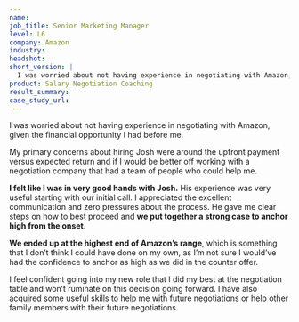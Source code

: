 ```yaml
---
name: 
job_title: Senior Marketing Manager
level: L6
company: Amazon
industry:
headshot:
short_version: |
  I was worried about not having experience in negotiating with Amazon, given the financial opportunity I had before me. I felt like I was in very good hands with Josh. He gave me clear steps on how to best proceed and we put together a strong case to anchor high from the onset. **We ended up at the highest end of Amazon’s range**, which is something that I don’t think I could have done on my own, as **I’m not sure I would’ve had the confidence to anchor as high as we did in the counter offer**.
product: Salary Negotiation Coaching
result_summary: 
case_study_url:
---
```

I was worried about not having experience in negotiating with Amazon, given the financial opportunity I had before me.

My primary concerns about hiring Josh were around the upfront payment versus expected return and if I would be better off working with a negotiation company that had a team of people who could help me.

**I felt like I was in very good hands with Josh.** His experience was very useful starting with our initial call. I appreciated the excellent communication and zero pressures about the process. He gave me clear steps on how to best proceed and **we put together a strong case to anchor high from the onset.**

**We ended up at the highest end of Amazon’s range**, which is something that I don’t think I could have done on my own, as I’m not sure I would’ve had the confidence to anchor as high as we did in the counter offer.

I feel confident going into my new role that I did my best at the negotiation table and won’t ruminate on this decision going forward. I have also acquired some useful skills to help me with future negotiations or help other family members with their future negotiations.